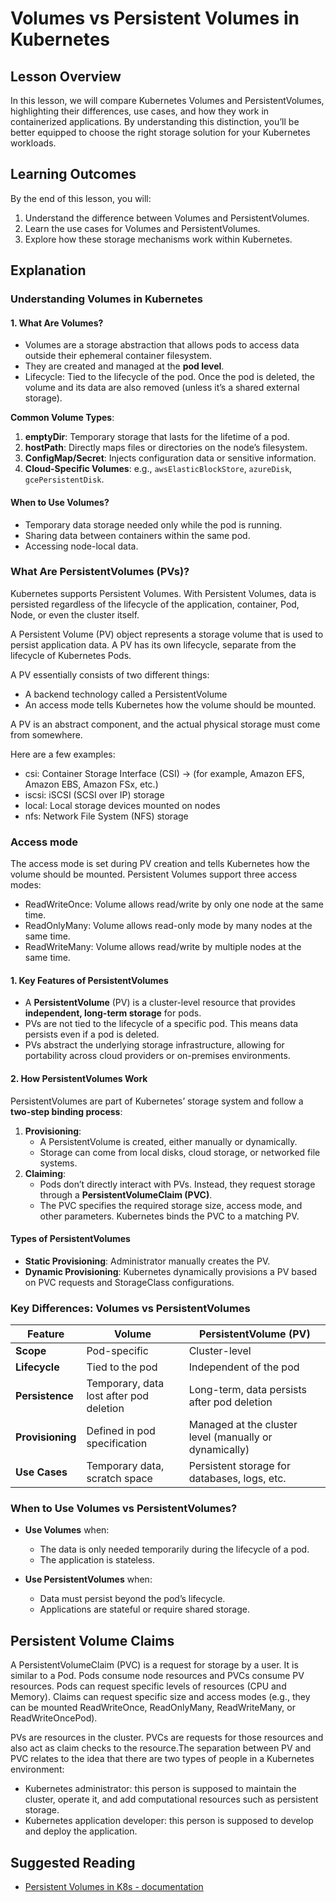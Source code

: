 # Volumes vs Persistent Volumes in Kubernetes  

## **Lesson Overview**  
In this lesson, we will compare Kubernetes Volumes and PersistentVolumes, highlighting their differences, use cases, and how they work in containerized applications. By understanding this distinction, you’ll be better equipped to choose the right storage solution for your Kubernetes workloads.

## **Learning Outcomes**  
By the end of this lesson, you will:  
1. Understand the difference between Volumes and PersistentVolumes.  
2. Learn the use cases for Volumes and PersistentVolumes.  
3. Explore how these storage mechanisms work within Kubernetes.  

## Explanation
### **Understanding Volumes in Kubernetes**  

#### **1. What Are Volumes?**  
- Volumes are a storage abstraction that allows pods to access data outside their ephemeral container filesystem.  
- They are created and managed at the **pod level**.  
- Lifecycle: Tied to the lifecycle of the pod. Once the pod is deleted, the volume and its data are also removed (unless it’s a shared external storage).  

**Common Volume Types**:  
1. **emptyDir**: Temporary storage that lasts for the lifetime of a pod.  
2. **hostPath**: Directly maps files or directories on the node’s filesystem.  
3. **ConfigMap/Secret**: Injects configuration data or sensitive information.  
4. **Cloud-Specific Volumes**: e.g., `awsElasticBlockStore`, `azureDisk`, `gcePersistentDisk`.  

#### **When to Use Volumes?**  
- Temporary data storage needed only while the pod is running.  
- Sharing data between containers within the same pod.  
- Accessing node-local data.  


### **What Are PersistentVolumes (PVs)?**  
Kubernetes supports Persistent Volumes. With Persistent Volumes, data is persisted regardless of the lifecycle of the application, container, Pod, Node, or even the cluster itself.

A Persistent Volume (PV) object represents a storage volume that is used to persist application data. A PV has its own lifecycle, separate from the lifecycle of Kubernetes Pods.

A PV essentially consists of two different things:

- A backend technology called a PersistentVolume
- An access mode tells Kubernetes how the volume should be mounted.

A PV is an abstract component, and the actual physical storage must come from somewhere.

Here are a few examples:

- csi: Container Storage Interface (CSI) → (for example, Amazon EFS, Amazon EBS, Amazon FSx, etc.)
- iscsi: iSCSI (SCSI over IP) storage
- local: Local storage devices mounted on nodes
- nfs: Network File System (NFS) storage

### Access mode

The access mode is set during PV creation and tells Kubernetes how the volume should be mounted. Persistent Volumes support three access modes:

- ReadWriteOnce: Volume allows read/write by only one node at the same time.
- ReadOnlyMany: Volume allows read-only mode by many nodes at the same time.
- ReadWriteMany: Volume allows read/write by multiple nodes at the same time.

#### **1. Key Features of PersistentVolumes**  
- A **PersistentVolume** (PV) is a cluster-level resource that provides **independent, long-term storage** for pods.  
- PVs are not tied to the lifecycle of a specific pod. This means data persists even if a pod is deleted.  
- PVs abstract the underlying storage infrastructure, allowing for portability across cloud providers or on-premises environments.

#### **2. How PersistentVolumes Work**  
PersistentVolumes are part of Kubernetes’ storage system and follow a **two-step binding process**:  
1. **Provisioning**:  
   - A PersistentVolume is created, either manually or dynamically.  
   - Storage can come from local disks, cloud storage, or networked file systems.  
2. **Claiming**:  
   - Pods don’t directly interact with PVs. Instead, they request storage through a **PersistentVolumeClaim (PVC)**.  
   - The PVC specifies the required storage size, access mode, and other parameters. Kubernetes binds the PVC to a matching PV.  

#### **Types of PersistentVolumes**  
- **Static Provisioning**: Administrator manually creates the PV.  
- **Dynamic Provisioning**: Kubernetes dynamically provisions a PV based on PVC requests and StorageClass configurations.  

### **Key Differences: Volumes vs PersistentVolumes**

| Feature                | Volume                                  | PersistentVolume (PV)                    |
|------------------------|-----------------------------------------|------------------------------------------|
| **Scope**              | Pod-specific                           | Cluster-level                            |
| **Lifecycle**          | Tied to the pod                        | Independent of the pod                   |
| **Persistence**        | Temporary, data lost after pod deletion| Long-term, data persists after pod deletion |
| **Provisioning**       | Defined in pod specification           | Managed at the cluster level (manually or dynamically) |
| **Use Cases**          | Temporary data, scratch space          | Persistent storage for databases, logs, etc. |
 

### **When to Use Volumes vs PersistentVolumes?**  
- **Use Volumes** when:  
  - The data is only needed temporarily during the lifecycle of a pod.  
  - The application is stateless.  

- **Use PersistentVolumes** when:  
  - Data must persist beyond the pod’s lifecycle.  
  - Applications are stateful or require shared storage.  

## Persistent Volume Claims

A PersistentVolumeClaim (PVC) is a request for storage by a user. It is similar to a Pod.
Pods consume node resources and PVCs consume PV resources. Pods can request specific levels of resources (CPU and Memory). Claims can request specific size and access modes (e.g., they can be mounted ReadWriteOnce, ReadOnlyMany, ReadWriteMany, or ReadWriteOncePod).

PVs are resources in the cluster. PVCs are requests for those resources and also act as claim checks to the resource.The separation between PV and PVC relates to the idea that there are two types of people in a Kubernetes environment:

- Kubernetes administrator: this person is supposed to maintain the cluster, operate it, and add computational resources such as persistent storage.
- Kubernetes application developer: this person is supposed to develop and deploy the application.

## Suggested Reading
- [Persistent Volumes in K8s - documentation](https://kubernetes.io/docs/concepts/storage/persistent-volumes/)